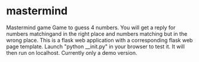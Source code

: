 # mastermind
Mastermind game
Game to guess 4 numbers. 
You will get a reply for numbers matchingand in the right place and numbers matching but in the wrong place.
This is a flask web application with a corresponding flask web page template.
Launch "python __init.py" in your browser to test it. It will then run on localhost. 
Currently only a demo version.  
